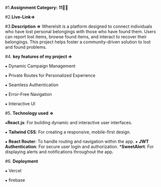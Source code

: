 #1.**Assignment Category:**  **11**🌟🌟

#2.**Live-Link=>** 

#3.**Description =>**  WhereIsIt is a platform designed to connect individuals who have lost personal belongings with those who have found them. Users can report lost items, browse found items, and interact to recover their belongings. This project helps foster a community-driven solution to lost and found problems.

#4. **key features of my project =>**

⁕ Dynamic Campaign Management 

⁕ Private Routes for Personalized Experience

⁕ Seamless Authentication

⁕ Error-Free Navigation

⁕ Interactive UI


#5. **Technology used =>**

⁕**React.js**: For building dynamic and interactive user interfaces.

⁕ **Tailwind CSS**: For creating a responsive, mobile-first design.

⁕ **React Router**: To handle routing and navigation within the app.
⁕  **JWT Authentication**: For secure user login and authorization.
***SweetAlert**: For displaying alerts and notifications throughout the app.

#6. **Deployment**

⁕ Vercel

⁕ firebase
